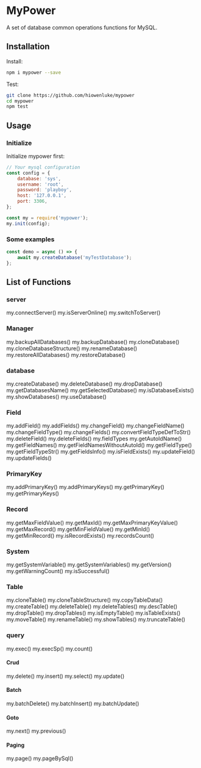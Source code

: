 
# MyPower

A set of database common operations functions for MySQL.

## Installation

Install:
```sh
npm i mypower --save
```

Test:
```sh
git clone https://github.com/hiowenluke/mypower
cd mypower
npm test
```

## Usage

### Initialize

Initialize mypower first:
```js
// Your mysql configuration
const config = {
	database: 'sys',
	username: 'root',
	password: 'playboy',
	host: '127.0.0.1',
	port: 3306,
};

const my = require('mypower');
my.init(config);
```

### Some examples

```js
const demo = async () => {
    await my.createDatabase('myTestDatabase');
};

```


## List of Functions

### server

my.connectServer()
my.isServerOnline()
my.switchToServer()


### Manager

my.backupAllDatabases()
my.backupDatabase()
my.cloneDatabase()
my.cloneDatabaseStructure()
my.renameDatabase()
my.restoreAllDatabases()
my.restoreDatabase()


### database

my.createDatabase()
my.deleteDatabase()
my.dropDatabase()
my.getDatabasesName()
my.getSelectedDatabase()
my.isDatabaseExists()
my.showDatabases()
my.useDatabase()


### Field

my.addField()
my.addFields()
my.changeField()
my.changeFieldName()
my.changeFieldType()
my.changeFields()
my.convertFieldTypeDefToStr()
my.deleteField()
my.deleteFields()
my.fieldTypes
my.getAutoIdName()
my.getFieldNames()
my.getFieldNamesWithoutAutoId()
my.getFieldType()
my.getFieldTypeStr()
my.getFieldsInfo()
my.isFieldExists()
my.updateField()
my.updateFields()


### PrimaryKey

my.addPrimaryKey()
my.addPrimaryKeys()
my.getPrimaryKey()
my.getPrimaryKeys()


### Record

my.getMaxFieldValue()
my.getMaxId()
my.getMaxPrimaryKeyValue()
my.getMaxRecord()
my.getMinFieldValue()
my.getMinId()
my.getMinRecord()
my.isRecordExists()
my.recordsCount()


### System

my.getSystemVariable()
my.getSystemVariables()
my.getVersion()
my.getWarningCount()
my.isSuccessful()


### Table

my.cloneTable()
my.cloneTableStructure()
my.copyTableData()
my.createTable()
my.deleteTable()
my.deleteTables()
my.descTable()
my.dropTable()
my.dropTables()
my.isEmptyTable()
my.isTableExists()
my.moveTable()
my.renameTable()
my.showTables()
my.truncateTable()


### query

my.exec()
my.execSp()
my.count()


#### Crud

my.delete()
my.insert()
my.select()
my.update()


#### Batch

my.batchDelete()
my.batchInsert()
my.batchUpdate()


#### Goto

my.next()
my.previous()


#### Paging

my.page()
my.pageBySql()

